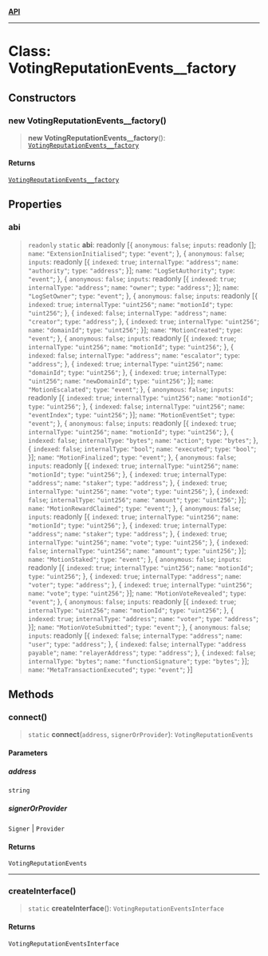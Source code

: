 [**API**](../README.md)

***

# Class: VotingReputationEvents\_\_factory

## Constructors

### new VotingReputationEvents\_\_factory()

> **new VotingReputationEvents\_\_factory**(): [`VotingReputationEvents__factory`](VotingReputationEvents__factory.md)

#### Returns

[`VotingReputationEvents__factory`](VotingReputationEvents__factory.md)

## Properties

### abi

> `readonly` `static` **abi**: readonly \[\{ `anonymous`: `false`; `inputs`: readonly \[\]; `name`: `"ExtensionInitialised"`; `type`: `"event"`; \}, \{ `anonymous`: `false`; `inputs`: readonly \[\{ `indexed`: `true`; `internalType`: `"address"`; `name`: `"authority"`; `type`: `"address"`; \}\]; `name`: `"LogSetAuthority"`; `type`: `"event"`; \}, \{ `anonymous`: `false`; `inputs`: readonly \[\{ `indexed`: `true`; `internalType`: `"address"`; `name`: `"owner"`; `type`: `"address"`; \}\]; `name`: `"LogSetOwner"`; `type`: `"event"`; \}, \{ `anonymous`: `false`; `inputs`: readonly \[\{ `indexed`: `true`; `internalType`: `"uint256"`; `name`: `"motionId"`; `type`: `"uint256"`; \}, \{ `indexed`: `false`; `internalType`: `"address"`; `name`: `"creator"`; `type`: `"address"`; \}, \{ `indexed`: `true`; `internalType`: `"uint256"`; `name`: `"domainId"`; `type`: `"uint256"`; \}\]; `name`: `"MotionCreated"`; `type`: `"event"`; \}, \{ `anonymous`: `false`; `inputs`: readonly \[\{ `indexed`: `true`; `internalType`: `"uint256"`; `name`: `"motionId"`; `type`: `"uint256"`; \}, \{ `indexed`: `false`; `internalType`: `"address"`; `name`: `"escalator"`; `type`: `"address"`; \}, \{ `indexed`: `true`; `internalType`: `"uint256"`; `name`: `"domainId"`; `type`: `"uint256"`; \}, \{ `indexed`: `true`; `internalType`: `"uint256"`; `name`: `"newDomainId"`; `type`: `"uint256"`; \}\]; `name`: `"MotionEscalated"`; `type`: `"event"`; \}, \{ `anonymous`: `false`; `inputs`: readonly \[\{ `indexed`: `true`; `internalType`: `"uint256"`; `name`: `"motionId"`; `type`: `"uint256"`; \}, \{ `indexed`: `false`; `internalType`: `"uint256"`; `name`: `"eventIndex"`; `type`: `"uint256"`; \}\]; `name`: `"MotionEventSet"`; `type`: `"event"`; \}, \{ `anonymous`: `false`; `inputs`: readonly \[\{ `indexed`: `true`; `internalType`: `"uint256"`; `name`: `"motionId"`; `type`: `"uint256"`; \}, \{ `indexed`: `false`; `internalType`: `"bytes"`; `name`: `"action"`; `type`: `"bytes"`; \}, \{ `indexed`: `false`; `internalType`: `"bool"`; `name`: `"executed"`; `type`: `"bool"`; \}\]; `name`: `"MotionFinalized"`; `type`: `"event"`; \}, \{ `anonymous`: `false`; `inputs`: readonly \[\{ `indexed`: `true`; `internalType`: `"uint256"`; `name`: `"motionId"`; `type`: `"uint256"`; \}, \{ `indexed`: `true`; `internalType`: `"address"`; `name`: `"staker"`; `type`: `"address"`; \}, \{ `indexed`: `true`; `internalType`: `"uint256"`; `name`: `"vote"`; `type`: `"uint256"`; \}, \{ `indexed`: `false`; `internalType`: `"uint256"`; `name`: `"amount"`; `type`: `"uint256"`; \}\]; `name`: `"MotionRewardClaimed"`; `type`: `"event"`; \}, \{ `anonymous`: `false`; `inputs`: readonly \[\{ `indexed`: `true`; `internalType`: `"uint256"`; `name`: `"motionId"`; `type`: `"uint256"`; \}, \{ `indexed`: `true`; `internalType`: `"address"`; `name`: `"staker"`; `type`: `"address"`; \}, \{ `indexed`: `true`; `internalType`: `"uint256"`; `name`: `"vote"`; `type`: `"uint256"`; \}, \{ `indexed`: `false`; `internalType`: `"uint256"`; `name`: `"amount"`; `type`: `"uint256"`; \}\]; `name`: `"MotionStaked"`; `type`: `"event"`; \}, \{ `anonymous`: `false`; `inputs`: readonly \[\{ `indexed`: `true`; `internalType`: `"uint256"`; `name`: `"motionId"`; `type`: `"uint256"`; \}, \{ `indexed`: `true`; `internalType`: `"address"`; `name`: `"voter"`; `type`: `"address"`; \}, \{ `indexed`: `true`; `internalType`: `"uint256"`; `name`: `"vote"`; `type`: `"uint256"`; \}\]; `name`: `"MotionVoteRevealed"`; `type`: `"event"`; \}, \{ `anonymous`: `false`; `inputs`: readonly \[\{ `indexed`: `true`; `internalType`: `"uint256"`; `name`: `"motionId"`; `type`: `"uint256"`; \}, \{ `indexed`: `true`; `internalType`: `"address"`; `name`: `"voter"`; `type`: `"address"`; \}\]; `name`: `"MotionVoteSubmitted"`; `type`: `"event"`; \}, \{ `anonymous`: `false`; `inputs`: readonly \[\{ `indexed`: `false`; `internalType`: `"address"`; `name`: `"user"`; `type`: `"address"`; \}, \{ `indexed`: `false`; `internalType`: `"address payable"`; `name`: `"relayerAddress"`; `type`: `"address"`; \}, \{ `indexed`: `false`; `internalType`: `"bytes"`; `name`: `"functionSignature"`; `type`: `"bytes"`; \}\]; `name`: `"MetaTransactionExecuted"`; `type`: `"event"`; \}\]

## Methods

### connect()

> `static` **connect**(`address`, `signerOrProvider`): `VotingReputationEvents`

#### Parameters

##### address

`string`

##### signerOrProvider

`Signer` | `Provider`

#### Returns

`VotingReputationEvents`

***

### createInterface()

> `static` **createInterface**(): `VotingReputationEventsInterface`

#### Returns

`VotingReputationEventsInterface`
